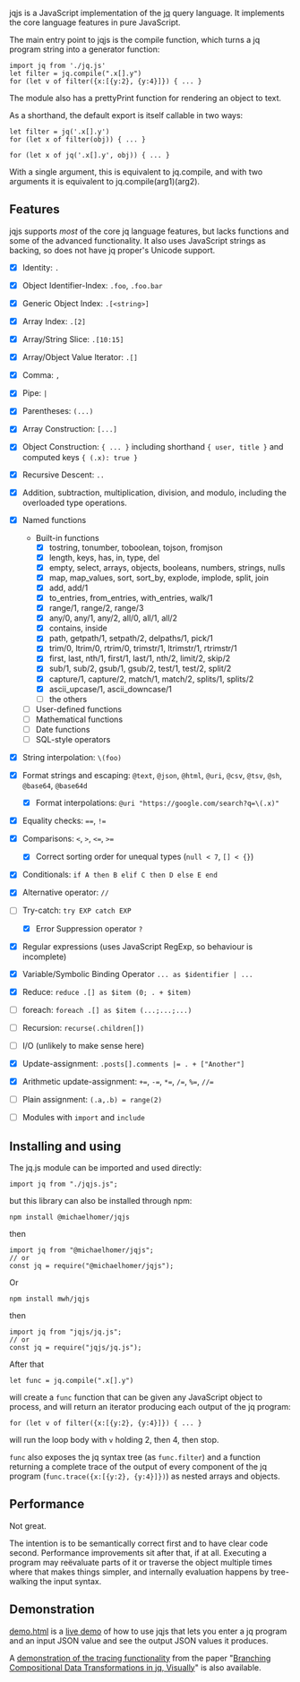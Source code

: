 jqjs is a JavaScript implementation of the [jq] query language. It
implements the core language features in pure JavaScript.

The main entry point to jqjs is the compile function, which turns a jq
program string into a generator function:

    import jq from './jq.js'
    let filter = jq.compile(".x[].y")
    for (let v of filter({x:[{y:2}, {y:4}]}) { ... }

The module also has a prettyPrint function for rendering an object to
text.

As a shorthand, the default export is itself callable in two ways:

    let filter = jq('.x[].y')
    for (let x of filter(obj)) { ... }

    for (let x of jq('.x[].y', obj)) { ... }

With a single argument, this is equivalent to jq.compile,
and with two arguments it is equivalent to jq.compile(arg1)(arg2).

Features
--------

jqjs supports *most* of the core jq language features, but lacks
functions and some of the advanced functionality. It also uses
JavaScript strings as backing, so does not have jq proper's Unicode
support.

- [x] Identity: `.`
- [x] Object Identifier-Index: `.foo`, `.foo.bar`
- [x] Generic Object Index: `.[<string>]`
- [x] Array Index: `.[2]`
- [x] Array/String Slice: `.[10:15]`
- [x] Array/Object Value Iterator: `.[]`
- [x] Comma: `,`
- [x] Pipe: `|`
- [x] Parentheses: `(...)`
- [x] Array Construction: `[...]`
- [x] Object Construction: `{ ... }` including shorthand `{ user, title }`
      and computed keys `{ (.x): true }`
- [x] Recursive Descent: `..`
- [x] Addition, subtraction, multiplication, division, and modulo,
  including the overloaded type operations.
- [x] Named functions
    - Built-in functions
        - [x] tostring, tonumber, toboolean, tojson, fromjson
        - [x] length, keys, has, in, type, del
        - [x] empty, select, arrays, objects, booleans, numbers, strings, nulls
        - [x] map, map_values, sort, sort_by, explode, implode, split, join
        - [x] add, add/1
        - [x] to_entries, from_entries, with_entries, walk/1
        - [x] range/1, range/2, range/3
        - [x] any/0, any/1, any/2, all/0, all/1, all/2
        - [x] contains, inside
        - [x] path, getpath/1, setpath/2, delpaths/1, pick/1
        - [x] trim/0, ltrim/0, rtrim/0, trimstr/1, ltrimstr/1, rtrimstr/1
        - [x] first, last, nth/1, first/1, last/1, nth/2, limit/2, skip/2
        - [x] sub/1, sub/2, gsub/1, gsub/2, test/1, test/2, split/2
        - [x] capture/1, capture/2, match/1, match/2, splits/1, splits/2
        - [x] ascii_upcase/1, ascii_downcase/1
        - [ ] the others
    - [ ] User-defined functions
    - [ ] Mathematical functions
    - [ ] Date functions
    - [ ] SQL-style operators
- [x] String interpolation: `\(foo)`
- [x] Format strings and escaping: `@text`, `@json`, `@html`, `@uri`, `@csv`,
  `@tsv`, `@sh`, `@base64`, `@base64d`
    - [x] Format interpolations: `@uri "https://google.com/search?q=\(.x)"`
- [x] Equality checks: `==`, `!=`
- [x] Comparisons: `<`, `>`, `<=`, `>=`
    - [x] Correct sorting order for unequal types (`null < 7`, `[] < {}`)
- [x] Conditionals: `if A then B elif C then D else E end`
- [x] Alternative operator: `//`
- [ ] Try-catch: `try EXP catch EXP`
  - [x] Error Suppression operator `?`
- [x] Regular expressions (uses JavaScript RegExp, so behaviour is incomplete)
- [x] Variable/Symbolic Binding Operator `... as $identifier | ...`
- [x] Reduce: `reduce .[] as $item (0; . + $item)`
- [ ] foreach: `foreach .[] as $item (...;...;...)`
- [ ] Recursion: `recurse(.children[])`
- [ ] I/O (unlikely to make sense here)
- [x] Update-assignment: `.posts[].comments |= . + ["Another"]`
- [x] Arithmetic update-assignment: `+=`, `-=`, `*=`, `/=`, `%=`, `//=`
- [ ] Plain assignment: `(.a,.b) = range(2)`
- [ ] Modules with `import` and `include`


Installing and using
--------------------

The jq.js module can be imported and used directly:

    import jq from "./jqjs.js";

but this library can also be installed through npm:

    npm install @michaelhomer/jqjs

then

    import jq from "@michaelhomer/jqjs";
    // or
    const jq = require("@michaelhomer/jqjs");

Or

    npm install mwh/jqjs

then

    import jq from "jqjs/jq.js";
    // or
    const jq = require("jqjs/jq.js");

After that

    let func = jq.compile(".x[].y")

will create a `func` function that can be given any JavaScript
object to process, and will return an iterator producing each output
of the jq program:

    for (let v of filter({x:[{y:2}, {y:4}]}) { ... }

will run the loop body with `v` holding 2, then 4, then stop.

`func` also exposes the jq syntax tree (as `func.filter`) and
a function returning a complete trace of the output of every component
of the jq program (`func.trace({x:[{y:2}, {y:4}]})`) as nested arrays
and objects.

Performance
-----------

Not great.

The intention is to be semantically correct first and to have clear code
second. Performance improvements sit after that, if at all. Executing a
program may reëvaluate parts of it or traverse the object multiple times
where that makes things simpler, and internally evaluation happens by
tree-walking the input syntax.

Demonstration
-------------

[demo.html] is a [live demo](https://mwh.github.io/jqjs/demo.html) of how
to use jqjs that lets you enter a jq program and an input JSON value and
see the output JSON values it produces.

A [demonstration of the tracing functionality][trace-demo] from the paper
"[Branching Compositional Data Transformations in jq, Visually][paper]"
is also available.

[jq]: https://jqlang.org/
[demo.html]: demo.html
[trace-demo]: https://homepages.ecs.vuw.ac.nz/~mwh/demos/paint2023/
[paper]: https://doi.org/10.1145/3623504.3623567

